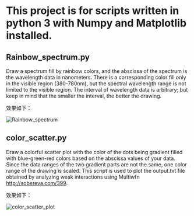 # This project is for scripts written in python 3 with Numpy and Matplotlib installed.

## Rainbow_spectrum.py
Draw a spectrum fill by rainbow colors, and the abscissa of the spectrum is the wavelength data in nanometers. There is a corresponding color fill only in the visible region (380-780nm), but the spectral wavelength range is not limited to the visible region. The interval of wavelength data is arbitrary; but keep in mind that the smaller the interval, the better the drawing.

效果如下：

![Rainbow_spectrum](https://github.com/lizhiq16/py_color_draw/blob/main/Rainbow_spectrum.png)

## color_scatter.py
Draw a colorful scatter plot with the color of the dots being gradient filled with blue-green-red colors based on the abscissa values of your data. Since the data ranges of the two gradient parts are not the same, one color range of the drawing is scaled. This script is used to plot the output.txt file obtained by analyzing weak interactions using Multiwfn <http://sobereva.com/399>.

效果如下：

![color_scatter_plot](https://github.com/lizhiq16/py_color_draw/blob/main/color_scatter_plot2.png)

